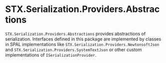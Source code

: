 # STX.Serialization.Providers.Abstractions
`STX.Serialization.Providers.Abstractions` provides abstractions of serialization. Interfaces defined in this package are implemented by classes in SPAL implementations like `STX.Serialization.Providers.NewtonsoftJson` and `STX.Serialization.Providers.SystemTextJson` or other custom implementations of `ISerializationProvider`.
